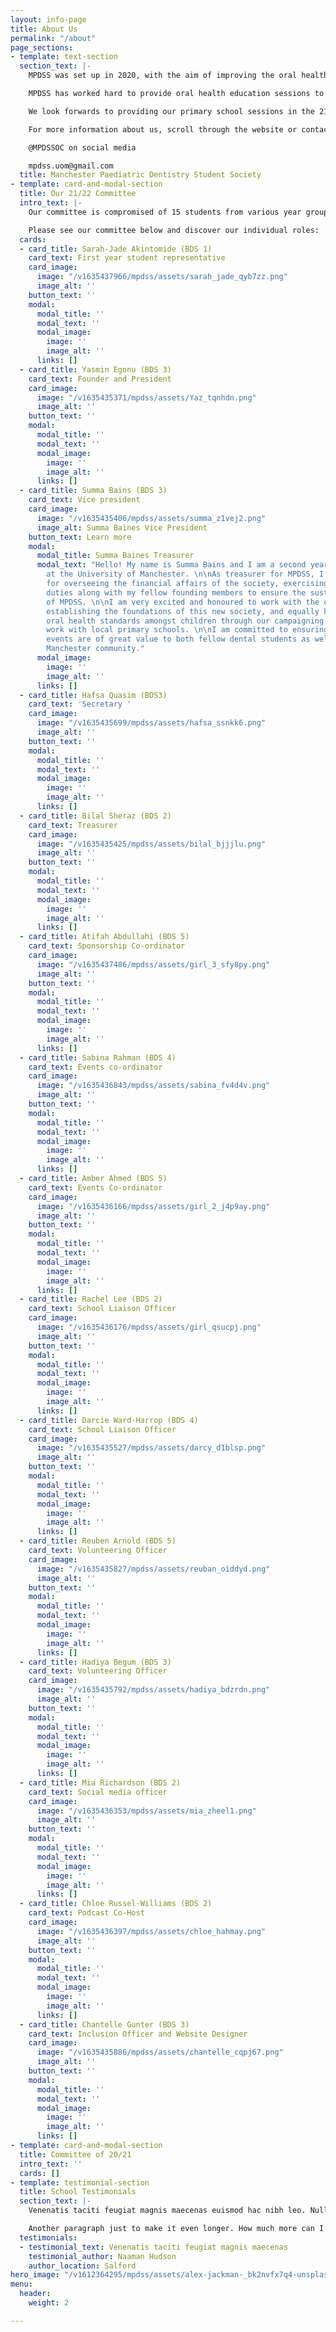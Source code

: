 ```yaml
---
layout: info-page
title: About Us
permalink: "/about"
page_sections:
- template: text-section
  section_text: |-
    MPDSS was set up in 2020, with the aim of improving the oral health of children in the Manchester area. Over the years, the society has evolved to provide a range of events for dental students, as well as setting up the first ever podcast dedicated to paediatric dentistry!

    MPDSS has worked hard to provide oral health education sessions to key stage 1 pupils. Specifically, we target our sessions towards schools with high intakes of children from disadvantaged backgrounds. According the GMCA "more than 1 in 3 five year-olds across Greater Manchester experience tooth decay- well above the England national average of 25%". It is the main aim of the MPDSS to help tackle childhood dental decay and reduce the need for preventable surgeries and extractions.

    We look forwards to providing our primary school sessions in the 21/22 academic year. Our projects are supported by the University of Manchester Student Union and 'Access All Areas' project.

    For more information about us, scroll through the website or contact us via:

    @MPDSSOC on social media

    mpdss.uom@gmail.com
  title: Manchester Paediatric Dentistry Student Society
- template: card-and-modal-section
  title: Our 21/22 Committee
  intro_text: |-
    Our committee is compromised of 15 students from various year groups. Each member works closely together in order to run the society.

    Please see our committee below and discover our individual roles:
  cards:
  - card_title: Sarah-Jade Akintomide (BDS 1)
    card_text: First year student representative
    card_image:
      image: "/v1635437966/mpdss/assets/sarah_jade_qyb7zz.png"
      image_alt: ''
    button_text: ''
    modal:
      modal_title: ''
      modal_text: ''
      modal_image:
        image: ''
        image_alt: ''
      links: []
  - card_title: Yasmin Egonu (BDS 3)
    card_text: Founder and President
    card_image:
      image: "/v1635435371/mpdss/assets/Yaz_tqnhdn.png"
      image_alt: ''
    button_text: ''
    modal:
      modal_title: ''
      modal_text: ''
      modal_image:
        image: ''
        image_alt: ''
      links: []
  - card_title: Summa Bains (BDS 3)
    card_text: Vice president
    card_image:
      image: "/v1635435406/mpdss/assets/summa_z1vej2.png"
      image_alt: Summa Baines Vice President
    button_text: Learn more
    modal:
      modal_title: Summa Baines Treasurer
      modal_text: "Hello! My name is Summa Bains and I am a second year dental student
        at the University of Manchester. \n\nAs treasurer for MPDSS, I am responsible
        for overseeing the financial affairs of the society, exercising fiduciary
        duties along with my fellow founding members to ensure the sustainability
        of MPDSS. \n\nI am very excited and honoured to work with the committee in
        establishing the foundations of this new society, and equally keen to raise
        oral health standards amongst children through our campaigning and outreach
        work with local primary schools. \n\nI am committed to ensuring all our hosted
        events are of great value to both fellow dental students as well as the wider
        Manchester community."
      modal_image:
        image: ''
        image_alt: ''
      links: []
  - card_title: Hafsa Quasim (BDS3)
    card_text: 'Secretary '
    card_image:
      image: "/v1635435699/mpdss/assets/hafsa_ssnkk6.png"
      image_alt: ''
    button_text: ''
    modal:
      modal_title: ''
      modal_text: ''
      modal_image:
        image: ''
        image_alt: ''
      links: []
  - card_title: Bilal Sheraz (BDS 2)
    card_text: Treasurer
    card_image:
      image: "/v1635435425/mpdss/assets/bilal_bjjjlu.png"
      image_alt: ''
    button_text: ''
    modal:
      modal_title: ''
      modal_text: ''
      modal_image:
        image: ''
        image_alt: ''
      links: []
  - card_title: Atifah Abdullahi (BDS 5)
    card_text: Sponsorship Co-ordinator
    card_image:
      image: "/v1635437486/mpdss/assets/girl_3_sfy8py.png"
      image_alt: ''
    button_text: ''
    modal:
      modal_title: ''
      modal_text: ''
      modal_image:
        image: ''
        image_alt: ''
      links: []
  - card_title: Sabina Rahman (BDS 4)
    card_text: Events co-ordinator
    card_image:
      image: "/v1635436843/mpdss/assets/sabina_fv4d4v.png"
      image_alt: ''
    button_text: ''
    modal:
      modal_title: ''
      modal_text: ''
      modal_image:
        image: ''
        image_alt: ''
      links: []
  - card_title: Amber Ahmed (BDS 5)
    card_text: Events Co-ordinator
    card_image:
      image: "/v1635436166/mpdss/assets/girl_2_j4p9ay.png"
      image_alt: ''
    button_text: ''
    modal:
      modal_title: ''
      modal_text: ''
      modal_image:
        image: ''
        image_alt: ''
      links: []
  - card_title: Rachel Lee (BDS 2)
    card_text: School Liaison Officer
    card_image:
      image: "/v1635436176/mpdss/assets/girl_qsucpj.png"
      image_alt: ''
    button_text: ''
    modal:
      modal_title: ''
      modal_text: ''
      modal_image:
        image: ''
        image_alt: ''
      links: []
  - card_title: Darcie Ward-Harrop (BDS 4)
    card_text: School Liaison Officer
    card_image:
      image: "/v1635435527/mpdss/assets/darcy_d1blsp.png"
      image_alt: ''
    button_text: ''
    modal:
      modal_title: ''
      modal_text: ''
      modal_image:
        image: ''
        image_alt: ''
      links: []
  - card_title: Reuben Arnold (BDS 5)
    card_text: Volunteering Officer
    card_image:
      image: "/v1635435827/mpdss/assets/reuban_oiddyd.png"
      image_alt: ''
    button_text: ''
    modal:
      modal_title: ''
      modal_text: ''
      modal_image:
        image: ''
        image_alt: ''
      links: []
  - card_title: Hadiya Begum (BDS 3)
    card_text: Volunteering Officer
    card_image:
      image: "/v1635435792/mpdss/assets/hadiya_bdzrdn.png"
      image_alt: ''
    button_text: ''
    modal:
      modal_title: ''
      modal_text: ''
      modal_image:
        image: ''
        image_alt: ''
      links: []
  - card_title: Mia Richardson (BDS 2)
    card_text: Social media officer
    card_image:
      image: "/v1635436353/mpdss/assets/mia_zheel1.png"
      image_alt: ''
    button_text: ''
    modal:
      modal_title: ''
      modal_text: ''
      modal_image:
        image: ''
        image_alt: ''
      links: []
  - card_title: Chloe Russel-Williams (BDS 2)
    card_text: Podcast Co-Host
    card_image:
      image: "/v1635436397/mpdss/assets/chloe_hahmay.png"
      image_alt: ''
    button_text: ''
    modal:
      modal_title: ''
      modal_text: ''
      modal_image:
        image: ''
        image_alt: ''
      links: []
  - card_title: Chantelle Gunter (BDS 3)
    card_text: Inclusion Officer and Website Designer
    card_image:
      image: "/v1635435886/mpdss/assets/chantelle_cqpj67.png"
      image_alt: ''
    button_text: ''
    modal:
      modal_title: ''
      modal_text: ''
      modal_image:
        image: ''
        image_alt: ''
      links: []
- template: card-and-modal-section
  title: Committee of 20/21
  intro_text: ''
  cards: []
- template: testimonial-section
  title: School Testimonials
  section_text: |-
    Venenatis taciti feugiat magnis maecenas euismod hac nibh leo. Nulla fames dolor mi tempor curae quis congue maximus odio. Fringilla dignissim himenaeos nec posuere. Maximus mattis arcu quis aliquam ac.

    Another paragraph just to make it even longer. How much more can I add to the paragraph before I run out of ideas? Is it one sentence more, or even two, I don't know if I have anymore.
  testimonials:
  - testimonial_text: Venenatis taciti feugiat magnis maecenas
    testimonial_author: Naaman Hudson
    author_location: Salford
hero_image: "/v1612364295/mpdss/assets/alex-jackman-_bk2nvfx7q4-unsplash_qaschy.jpg"
menu:
  header:
    weight: 2

---
```

